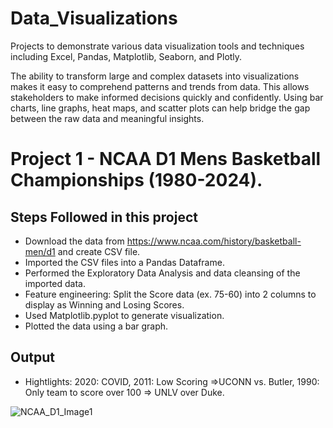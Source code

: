 # Data_Visualizations
Projects to demonstrate various data visualization tools and techniques including Excel, Pandas, Matplotlib, Seaborn, and Plotly.

The ability to transform large and complex datasets into visualizations makes it easy to comprehend patterns and trends from data.  This allows stakeholders to make informed decisions quickly and confidently.  Using bar charts, line graphs, heat maps, and scatter plots can help bridge the gap between the raw data and meaningful insights.  

# Project 1 - NCAA D1 Mens Basketball Championships (1980-2024).  
## Steps Followed in this project

- Download the data from https://www.ncaa.com/history/basketball-men/d1 and create CSV file.  
- Imported the CSV files into a Pandas Dataframe.
- Performed the Exploratory Data Analysis and data cleansing of the imported data.
- Feature engineering: Split the Score data (ex. 75-60) into 2 columns to display as Winning and Losing Scores.
- Used Matplotlib.pyplot to generate visualization.
- Plotted the data using a bar graph.

## Output
- Hightlights:  2020: COVID, 2011: Low Scoring =>UCONN vs. Butler, 1990:  Only team to score over 100 => UNLV over Duke.

![NCAA_D1_Image1 ](https://github.com/user-attachments/assets/99a247b1-7985-4c36-913e-883f47b04ca3)
